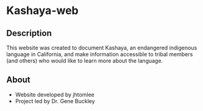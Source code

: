 # Kashaya-web

## Description
This website was created to document Kashaya, an endangered indigenous language in California, and make information accessible to tribal members (and others) who would like to learn more about the language. 

## About
* Website developed by jhtomlee
* Project led by Dr. Gene Buckley
